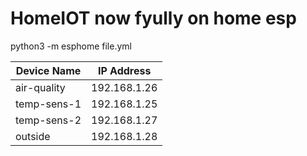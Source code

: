 # HomeIOT now fyully on home esp

python3 -m esphome file.yml


| Device Name | IP Address    |
|-------------|---------------|
| air-quality | 192.168.1.26  |
| temp-sens-1 | 192.168.1.25  |
| temp-sens-2 | 192.168.1.27  |
| outside     | 192.168.1.28  |